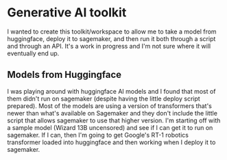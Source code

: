 # Generative AI toolkit
I wanted to create this toolkit/workspace to allow me to take a model from huggingface, deploy it to sagemaker, and then run it both through a script and through an API. It's a work in progress and I'm not sure where it will eventually end up.

## Models from Huggingface
I was playing around with huggingface AI models and I found that most of them didn't run on sagemaker (despite having the little deploy script prepared). Most of the models are using a version of transformers that's newer than what's available on Sagemaker and they don't include the little script that allows sagemaker to use that higher version. I'm starting off with a sample model (Wizard 13B uncensored) and see if I can get it to run on sagemaker. If I can, then I'm going to get Google's RT-1 robotics transformer loaded into huggingface and then working when I deploy it to sagemaker.


